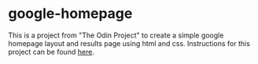 # google-homepage

This is a project from "The Odin Project" to create a simple google homepage layout and results page using html and css. Instructions for this project can be found [here](http://www.theodinproject.com/web-development-101/html-css?ref=lnav).

